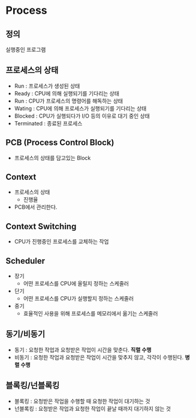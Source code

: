 # Process

## 정의
실행중인 프로그램

## 프로세스의 상태
- Run : 프로세스가 생성된 상태
- Ready : CPU에 의해 실행되기를 기다리는 상태
- Run : CPU가 프로세스의 명령어를 해독하는 상태
- Wating : CPU에 의해 프로세스가 실행되기를 기다리는 상태
- Blocked : CPU가 실행되다가 I/O 등의 이유로 대기 중인 상태
- Terminated : 종료된 프로세스

## PCB (**Process Control Block)**
- 프로세스의 상태를 담고있는 Block

## Context
- 프로세스의 상태
    - 진행율
- PCB에서 관리한다.

## Context Switching
- CPU가 진행중인 프로세스를 교체하는 작업
## Scheduler
- 장기
    - 어떤 프로세스를 CPU에 올릴지 정하는 스케줄러
- 단기
    - 어떤 프로세스를 CPU가 실행할지 정하는 스케줄러
- 중기
    - 효율적인 사용을 위해 프로세스를 메모리에서 옮기는 스케줄러
## 동기/비동기
- 동기 : 요청한 작업과 요청받은 작업이 시간을 맞춘다. **직렬 수행**
- 비동기 : 요청한 작업과 요청받은 작업이 시간을 맞추지 않고, 각각이 수행된다. **병렬 수행**
## 블록킹/넌블록킹
- 블록킹 : 요청받은 작업을 수행할 때 요청한 작업이 대기하는 것
- 넌블록킹 : 요청받은 작업과 요청한 작업이 끝날 때까지 대기하지 않는 것
